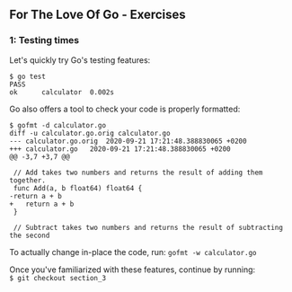 ## For The Love Of Go - Exercises
### 1: Testing times

Let's quickly try Go's testing features:</br>
```
$ go test
PASS
ok  	calculator	0.002s
```

Go also offers a tool to check your code is properly formatted:</br>
```
$ gofmt -d calculator.go
diff -u calculator.go.orig calculator.go
--- calculator.go.orig	2020-09-21 17:21:48.388830065 +0200
+++ calculator.go	2020-09-21 17:21:48.388830065 +0200
@@ -3,7 +3,7 @@
 
 // Add takes two numbers and returns the result of adding them together.
 func Add(a, b float64) float64 {
-return a + b
+	return a + b
 }
 
 // Subtract takes two numbers and returns the result of subtracting the second
```

To actually change in-place the code, run: `gofmt -w calculator.go`<br/>

Once you've familiarized with these features, continue by running:<br/>
`$ git checkout section_3`


